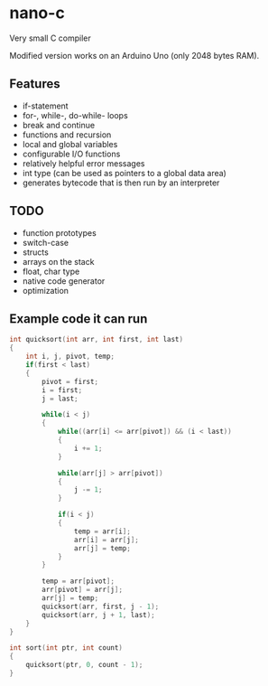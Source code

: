 # nano-c
Very small C compiler

Modified version works on an Arduino Uno (only 2048 bytes RAM).

## Features

* if-statement
* for-, while-, do-while- loops
* break and continue
* functions and recursion
* local and global variables
* configurable I/O functions
* relatively helpful error messages
* int type (can be used as pointers to a global data area)
* generates bytecode that is then run by an interpreter

## TODO

* function prototypes
* switch-case
* structs
* arrays on the stack
* float, char type
* native code generator
* optimization

## Example code it can run

```C
int quicksort(int arr, int first, int last)
{
	int i, j, pivot, temp;
	if(first < last)
	{
		pivot = first;
		i = first;
		j = last;

		while(i < j)
		{
			while((arr[i] <= arr[pivot]) && (i < last))
			{
				i += 1;
			}

			while(arr[j] > arr[pivot])
			{
				j -= 1;
			}

			if(i < j)
			{
				temp = arr[i];
				arr[i] = arr[j];
				arr[j] = temp;
			}
		}

		temp = arr[pivot];
		arr[pivot] = arr[j];
		arr[j] = temp;
		quicksort(arr, first, j - 1);
		quicksort(arr, j + 1, last);
	}
}

int sort(int ptr, int count)
{
	quicksort(ptr, 0, count - 1);
}

